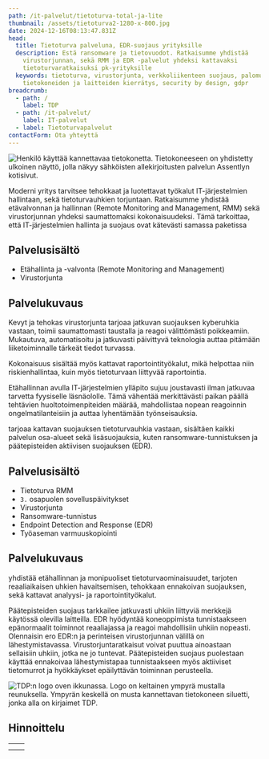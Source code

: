 ```yaml
---
path: /it-palvelut/tietoturva-total-ja-lite
thumbnail: /assets/tietoturva2-1280-x-800.jpg
date: 2024-12-16T08:13:47.831Z
head:
  title: Tietoturva palveluna, EDR-suojaus yrityksille
  description: Estä ransomware ja tietovuodot. Ratkaisumme yhdistää
    virustorjunnan, sekä RMM ja EDR -palvelut yhdeksi kattavaksi
    tietoturvaratkaisuksi pk-yrityksille
  keywords: tietoturva, virustorjunta, verkkoliikenteen suojaus, palomuurit,
    tietokoneiden ja laitteiden kierrätys, security by design, gdpr
breadcrumb:
  - path: /
    label: TDP
  - path: /it-palvelut/
    label: IT-palvelut
  - label: Tietoturvapalvelut
contactForm: Ota yhteyttä
---
```

![Henkilö käyttää kannettavaa tietokonetta. Tietokoneeseen on yhdistetty ulkoinen näyttö, jolla näkyy sähköisten allekirjoitusten palvelun Assentlyn kotisivut.](/assets/tietoturva2-1280-x-800.jpg)

<DisplayVariable variableKey="datto-rmm-nimi" tag="h1" bold={true} />

Moderni yritys tarvitsee tehokkaat ja luotettavat työkalut IT-järjestelmien hallintaan, sekä tietoturvauhkien torjuntaan. Ratkaisumme yhdistää etävalvonnan ja hallinnan (Remote Monitoring and Management, RMM) sekä virustorjunnan yhdeksi saumattomaksi kokonaisuudeksi. Tämä tarkoittaa, että IT-järjestelmien hallinta ja suojaus ovat kätevästi samassa paketissa

## Palvelusisältö

* Etähallinta ja -valvonta (Remote Monitoring and Management)
* Virustorjunta

## Palvelukuvaus

Kevyt ja tehokas virustorjunta tarjoaa jatkuvan suojauksen kyberuhkia vastaan, toimii saumattomasti taustalla ja reagoi välittömästi poikkeamiin. Mukautuva, automatisoitu ja jatkuvasti päivittyvä teknologia auttaa pitämään liiketoiminnalle tärkeät tiedot turvassa.

Kokonaisuus sisältää myös kattavat raportointityökalut, mikä helpottaa niin riskienhallintaa, kuin myös tietoturvaan liittyvää raportointia.

Etähallinnan avulla IT-järjestelmien ylläpito sujuu joustavasti ilman jatkuvaa tarvetta fyysiselle läsnäololle. Tämä vähentää merkittävästi paikan päällä tehtävien huoltotoimenpiteiden määrää, mahdollistaa nopean reagoinnin ongelmatilanteisiin ja auttaa lyhentämään työnseisauksia.

<DisplayVariable variableKey="datto-rmm-edr-nimi" tag="h1" bold={true} />

<DisplayVariable variableKey="datto-rmm-edr-nimi" tag="p" bold={false} />

 tarjoaa kattavan suojauksen tietoturvauhkia vastaan, sisältäen kaikki <DisplayVariable variableKey="datto-rmm-nimi" tag="p" bold={false} /> palvelun osa-alueet sekä lisäsuojauksia, kuten ransomware-tunnistuksen ja päätepisteiden aktiivisen suojauksen (EDR).

## Palvelusisältö

* Tietoturva RMM
* `3.` osapuolen sovelluspäivitykset
* Virustorjunta
* Ransomware-tunnistus
* Endpoint Detection and Response (EDR)
* Työaseman varmuuskopiointi

## Palvelukuvaus

<DisplayVariable variableKey="datto-rmm-edr-nimi" tag="p" bold={false} />

 yhdistää etähallinnan ja monipuoliset tietoturvaominaisuudet, tarjoten reaaliaikaisen uhkien havaitsemisen, tehokkaan ennakoivan suojauksen, sekä kattavat analyysi- ja raportointityökalut.

Päätepisteiden suojaus tarkkailee jatkuvasti uhkiin liittyviä merkkejä käytössä olevilla laitteilla. EDR hyödyntää koneoppimista tunnistaakseen epänormaalit toiminnot reaaliajassa ja reagoi mahdollisiin uhkiin nopeasti. Olennaisin ero EDR:n ja perinteisen virustorjunnan välillä on lähestymistavassa. Virustorjuntaratkaisut voivat puuttua ainoastaan sellaisiin uhkiin, jotka ne jo tuntevat. Päätepisteiden suojaus puolestaan käyttää ennakoivaa lähestymistapaa tunnistaakseen myös aktiiviset tietomurrot ja hyökkäykset epäilyttävän toiminnan perusteella.


<HeroBlock bgColor="brand" imageAlign="right">

<div className="HeroBlockImage">

![TDP:n logo oven ikkunassa. Logo on keltainen ympyrä mustalla reunuksella. Ympyrän keskellä on musta kannettavan tietokoneen siluetti, jonka alla on kirjaimet TDP.](/assets/tdp-hinnasto.jpg)

</div>

<div className="HeroBlockContent">

## Hinnoittelu

|                                                                           |                                                                            |
| ------------------------------------------------------------------------- | -------------------------------------------------------------------------- |
| <DisplayVariable variableKey="datto-rmm-nimi" tag="p" bold={false} />     | <DisplayVariable variableKey="datto-rmm-hinta" tag="p" bold={false} />     |
| <DisplayVariable variableKey="datto-rmm-edr-nimi" tag="p" bold={false} /> | <DisplayVariable variableKey="datto-rmm-edr-hinta" tag="p" bold={false} /> |

</div>

</HeroBlock>